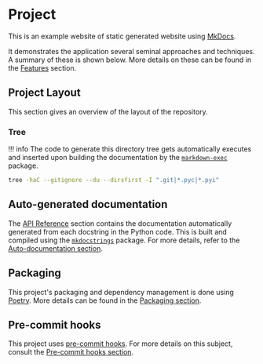 # Project

This is an example website of static generated website using
[MkDocs](https://www.mkdocs.org/).

It demonstrates the application several seminal approaches and techniques. A summary of these is shown below. More details on these can be found in the [Features](./features/index.md) section.

## Project Layout

This section gives an overview of the layout of the repository.

### Tree

!!! info
    The code to generate this directory tree gets automatically executes
    and inserted upon building the documentation by the [`markdown-exec`](https://pypi.org/project/markdown-exec/) package.

```bash title="Directory Tree" exec="true" source="tabbed-right" result="ansi"
tree -haC --gitignore --du --dirsfirst -I ".git|*.pyc|*.pyi"
```
## Auto-generated documentation

The [API Reference](reference/mkdocs_demo/index.md) section contains the
documentation automatically generated from each docstring in the Python code.
This is built and compiled using the
[`mkdocstrings`](https://mkdocstrings.github.io/) package. For more details, refer to the [Auto-documentation section](./features/auto-documentation.md).

## Packaging

This project's packaging and dependency management is done using
[Poetry](https://python-poetry.org/). More details can be found in the [Packaging section](./features/packaging.md).

## Pre-commit hooks

This project uses [pre-commit hooks](https://pre-commit.com/). For more details on this subject, consult the [Pre-commit hooks section](./features/pre-commit.md).
